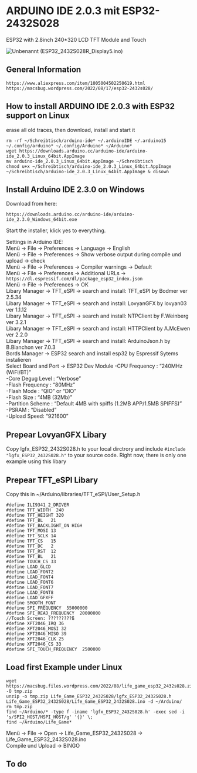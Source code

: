 # ARDUINO IDE 2.0.3 mit ESP32-2432S028
ESP32 with 2.8inch 240*320 LCD TFT Module and Touch 

![Unbenannt](https://github.com/OttoMeister/ARDUINO_ESP32-2432S028R/assets/12480979/11216454-3f5b-4595-b2d6-9a5257635b39)
(ESP32_2432S028R_Display5.ino)
## General Information
`https://www.aliexpress.com/item/1005004502250619.html `<br>
`https://macsbug.wordpress.com/2022/08/17/esp32-2432s028/` <br>

## How to install ARDUINO IDE 2.0.3 with ESP32 support on Linux
erase all old traces, then download, install and start it
```
rm -rf ~/Schreibtisch/arduino-ide* ~/.arduinoIDE ~/.arduino15 ~/.config/arduino* ~/.config/Arduino* ~/Arduino*
wget https://downloads.arduino.cc/arduino-ide/arduino-ide_2.0.3_Linux_64bit.AppImage
mv arduino-ide_2.0.3_Linux_64bit.AppImage ~/Schreibtisch
chmod u+x ~/Schreibtisch/arduino-ide_2.0.3_Linux_64bit.AppImage
~/Schreibtisch/arduino-ide_2.0.3_Linux_64bit.AppImage & disown
```

## Install Arduino IDE 2.3.0 on Windows 
Download from here:
```
https://downloads.arduino.cc/arduino-ide/arduino-ide_2.3.0_Windows_64bit.exe
```
Start the installer, klick yes to everything.

Settings in Arduino IDE:<br>
Menü -> File -> Preferences -> Language -> English <br>
Menü -> File -> Preferences -> Show verbose output during compile und upload -> check <br>
Menü -> File -> Preferences -> Compiler warnings -> Default <br>
Menü -> File -> Preferences -> Additional URLs -> `https://dl.espressif.com/dl/package_esp32_index.json` <br>
Menü -> File -> Preferences -> OK <br>
Libary Manager -> TFT_eSPI -> search and install: TFT_eSPI by Bodmer ver 2.5.34 <br>
Libary Manager -> TFT_eSPI -> search and install: LovyanGFX by lovyan03 ver 1.1.12 <br>
Libary Manager -> TFT_eSPI -> search and install: NTPClient by F.Weinberg ver 3.2.1 <br>
Libary Manager -> TFT_eSPI -> search and install: HTTPClient by A.McEwen ver 2.2.0 <br>
Libary Manager -> TFT_eSPI -> search and install: ArduinoJson.h by B.Blanchon ver 7.0.3 <br>
Bords Manager -> ESP32 search and install esp32 by Espressif Sytems instalieren <br>
Select Board and Port -> ESP32 Dev Module
-CPU Frequency : “240MHz (WiFi/BT)” <br>
-Core Degug Level : “Verbose” <br>
-Flash Frequency : “80MHz” <br>
-Flash Mode : “QIO” or “DIO” <br>
-Flash Size : “4MB (32Mb)” <br>
-Partition Scheme : “Default 4MB with spiffs (1.2MB APP/1.5MB SPIFFS)” <br>
-PSRAM : “Disabled” <br>
-Upload Speed: “921600”  <br>

## Prepear LovyanGFX Libary
Copy lgfx_ESP32_2432S028.h to your local dirctrory and include `#include "lgfx_ESP32_2432S028.h"`
to your source code. Right now, there is only one example using this libary

## Prepear TFT_eSPI Libary
Copy this in ~/Arduino/libraries/TFT_eSPI/User_Setup.h <br>
```
#define ILI9341_2_DRIVER    
#define TFT_WIDTH  240
#define TFT_HEIGHT 320
#define TFT_BL   21           
#define TFT_BACKLIGHT_ON HIGH  
#define TFT_MOSI 13 
#define TFT_SCLK 14
#define TFT_CS   15  
#define TFT_DC   2  
#define TFT_RST  12  
#define TFT_BL   21 
#define TOUCH_CS 33  
#define LOAD_GLCD   
#define LOAD_FONT2  
#define LOAD_FONT4  
#define LOAD_FONT6  
#define LOAD_FONT7  
#define LOAD_FONT8  
#define LOAD_GFXFF  
#define SMOOTH_FONT
#define SPI_FREQUENCY  55000000 
#define SPI_READ_FREQUENCY  20000000
//Touch Screen: ?????????ß
#define XPT2046_IRQ 36
#define XPT2046_MOSI 32
#define XPT2046_MISO 39
#define XPT2046_CLK 25
#define XPT2046_CS 33
#define SPI_TOUCH_FREQUENCY  2500000
```
## Load first Example under Linux
```
wget https://macsbug.files.wordpress.com/2022/08/life_game_esp32_2432s028.zip_-1.pdf -O tmp.zip 
unzip -o tmp.zip Life_Game_ESP32_2432S028/lgfx_ESP32_2432S028.h Life_Game_ESP32_2432S028/Life_Game_ESP32_2432S028.ino -d ~/Arduino/ 
rm tmp.zip
find ~/Arduino/* -type f -iname 'lgfx_ESP32_2432S028.h' -exec sed -i 's/SPI2_HOST/HSPI_HOST/g' '{}' \;
find ~/Arduino/Life_Game*
```  
Menü -> File -> Open -> Life_Game_ESP32_2432S028 -> Life_Game_ESP32_2432S028.ino <br>
Compile und Upload -> BINGO <br>

## To do

